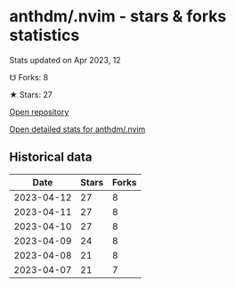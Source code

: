# anthdm/.nvim - stars & forks statistics

Stats updated on Apr 2023, 12

☋ Forks: 8

★ Stars: 27

[Open repository](https://github.com/anthdm/.nvim)

[Open detailed stats for anthdm/.nvim](https://reviewgithub.com/rep/anthdm/.nvim)

## Historical data
| Date | Stars | Forks |
|------|-------|-------|
| 2023-04-12 | 27 | 8 | 
| 2023-04-11 | 27 | 8 | 
| 2023-04-10 | 27 | 8 | 
| 2023-04-09 | 24 | 8 | 
| 2023-04-08 | 21 | 8 | 
| 2023-04-07 | 21 | 7 | 

